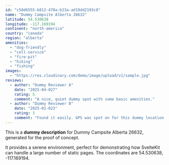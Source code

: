 ```yaml
---
id: "c58d6555-b812-470a-b23a-ad19dd2193c8"
name: "Dummy Campsite Alberta 26632"
latitude: 54.530638
longitude: -117.169194
continent: "north-america"
country: "canada"
region: "alberta"
amenities:
  - "dog-friendly"
  - "cell-service"
  - "fire-pit"
  - "hiking"
  - "fishing"
images:
  - "https://res.cloudinary.com/demo/image/upload/v1/sample.jpg"
reviews:
  - author: "Dummy Reviewer A"
    date: "2025-04-027"
    rating: 5
    comment: "A nice, quiet dummy spot with some basic amenities."
  - author: "Dummy Reviewer B"
    date: "2025-01-023"
    rating: 3
    comment: "Found it easily. GPS was spot on for this dummy location."
---
```


This is a **dummy description** for Dummy Campsite Alberta 26632, generated for the proof of concept.

It provides a serene environment, perfect for demonstrating how SvelteKit can handle a large number of static pages. The coordinates are 54.530638, -117.169194.
